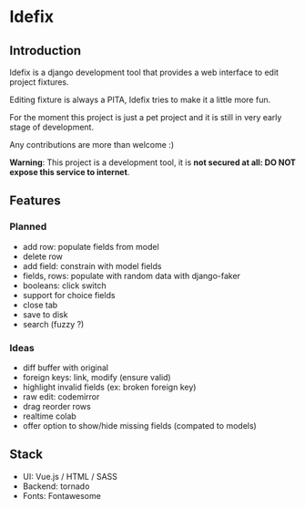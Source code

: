 # Idefix

## Introduction

Idefix is a django development tool that provides a web interface to edit project fixtures.

Editing fixture is always a PITA, Idefix tries to make it a little more fun.

For the moment this project is just a pet project and it is still in very early stage of development.

Any contributions are more than welcome :)

**Warning**: This project is a development tool, it is **not secured at all: DO NOT expose this service to internet**.

## Features

### Planned

 - add row: populate fields from model
 - delete row
 - add field: constrain with model fields
 - fields, rows: populate with random data with django-faker
 - booleans: click switch
 - support for choice fields
 - close tab
 - save to disk
 - search (fuzzy ?)


### Ideas

 - diff buffer with original
 - foreign keys: link, modify (ensure valid)
 - highlight invalid fields (ex: broken foreign key)
 - raw edit: codemirror
 - drag reorder rows
 - realtime colab
 - offer option to show/hide missing fields (compated to models)

## Stack

 - UI: Vue.js / HTML / SASS
 - Backend: tornado
 - Fonts: Fontawesome
